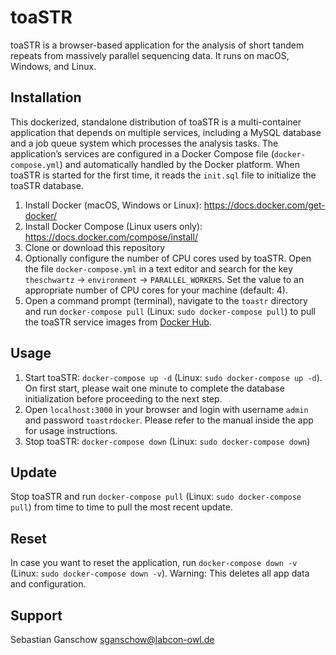 # toaSTR
toaSTR is a browser-based application for the analysis of short tandem repeats from massively parallel sequencing data. It runs on macOS, Windows, and Linux.

## Installation
This dockerized, standalone distribution of toaSTR is a multi-container application that depends on multiple services, including a MySQL database and a job queue system which processes the analysis tasks. The application’s services are configured in a Docker Compose file (`docker-compose.yml`) and automatically handled by the Docker platform. When toaSTR is started for the first time, it reads the `init.sql` file to initialize the toaSTR database.

1. Install Docker (macOS, Windows or Linux): https://docs.docker.com/get-docker/
2. Install Docker Compose (Linux users only): https://docs.docker.com/compose/install/
3. Clone or download this repository
4. Optionally configure the number of CPU cores used by toaSTR. Open the file `docker-compose.yml` in a text editor and search for the key `theschwartz` -> `environment` -> `PARALLEL_WORKERS`. Set the value to an appropriate number of CPU cores for your machine (default: 4).
5. Open a command prompt (terminal), navigate to the `toastr` directory and run `docker-compose pull` (Linux: `sudo docker-compose pull`) to pull the toaSTR service images from [Docker Hub](https://hub.docker.com/r/labconowl/toastr).

## Usage
1. Start toaSTR: `docker-compose up -d` (Linux: `sudo docker-compose up -d`). On first start, please wait one minute to complete the database initialization before proceeding to the next step.
2. Open `localhost:3000` in your browser and login with username `admin` and password `toastrdocker`. Please refer to the manual inside the app for usage instructions.
3. Stop toaSTR: `docker-compose down` (Linux: `sudo docker-compose down`)

## Update
Stop toaSTR and run `docker-compose pull` (Linux: `sudo docker-compose pull`) from time to time to pull the most recent update.

## Reset
In case you want to reset the application, run `docker-compose down -v` (Linux: `sudo docker-compose down -v`). Warning: This deletes all app data and configuration.

## Support
Sebastian Ganschow <sganschow@labcon-owl.de>
